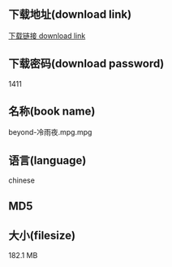 ## 下载地址(download link)
[下载链接 download link](https://tutu365.netlify.app/?s=beyond-%E5%86%B7%E9%9B%A8%E5%A4%9C.mpg)

## 下载密码(download password)
1411

## 名称(book name)
beyond-冷雨夜.mpg.mpg

## 语言(language)
chinese

## MD5


## 大小(filesize)
182.1 MB
